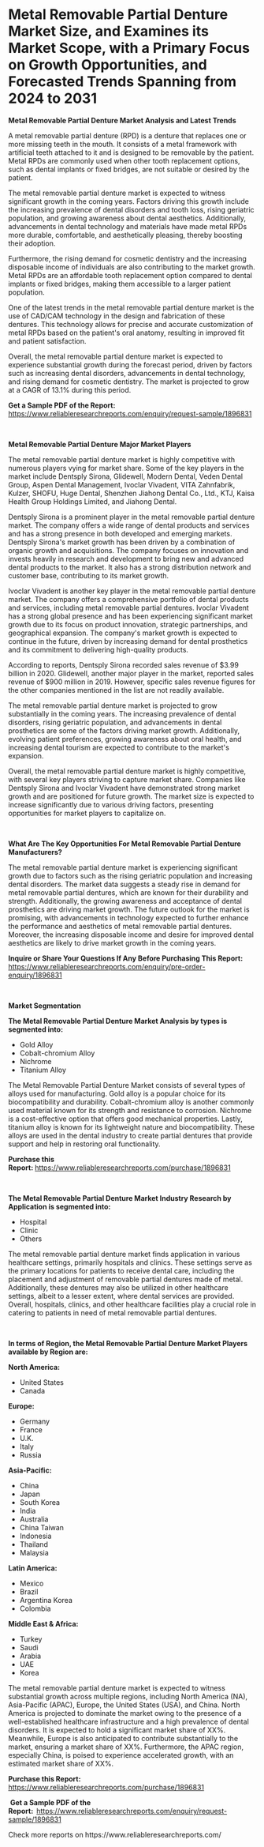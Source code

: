 <p><h1>Metal Removable Partial Denture Market Size, and Examines its Market Scope, with a Primary Focus on Growth Opportunities, and Forecasted Trends Spanning from 2024 to 2031</h1></p><p><strong>Metal Removable Partial Denture Market Analysis and Latest Trends</strong></p>
<p><p>A metal removable partial denture (RPD) is a denture that replaces one or more missing teeth in the mouth. It consists of a metal framework with artificial teeth attached to it and is designed to be removable by the patient. Metal RPDs are commonly used when other tooth replacement options, such as dental implants or fixed bridges, are not suitable or desired by the patient.</p><p>The metal removable partial denture market is expected to witness significant growth in the coming years. Factors driving this growth include the increasing prevalence of dental disorders and tooth loss, rising geriatric population, and growing awareness about dental aesthetics. Additionally, advancements in dental technology and materials have made metal RPDs more durable, comfortable, and aesthetically pleasing, thereby boosting their adoption.</p><p>Furthermore, the rising demand for cosmetic dentistry and the increasing disposable income of individuals are also contributing to the market growth. Metal RPDs are an affordable tooth replacement option compared to dental implants or fixed bridges, making them accessible to a larger patient population.</p><p>One of the latest trends in the metal removable partial denture market is the use of CAD/CAM technology in the design and fabrication of these dentures. This technology allows for precise and accurate customization of metal RPDs based on the patient's oral anatomy, resulting in improved fit and patient satisfaction.</p><p>Overall, the metal removable partial denture market is expected to experience substantial growth during the forecast period, driven by factors such as increasing dental disorders, advancements in dental technology, and rising demand for cosmetic dentistry. The market is projected to grow at a CAGR of 13.1% during this period.</p></p>
<p><strong>Get a Sample PDF of the Report:&nbsp;</strong> <a href="https://www.reliableresearchreports.com/enquiry/request-sample/1896831">https://www.reliableresearchreports.com/enquiry/request-sample/1896831</a></p>
<p>&nbsp;</p>
<p><strong>Metal Removable Partial Denture Major Market Players</strong></p>
<p><p>The metal removable partial denture market is highly competitive with numerous players vying for market share. Some of the key players in the market include Dentsply Sirona, Glidewell, Modern Dental, Veden Dental Group, Aspen Dental Management, Ivoclar Vivadent, VITA Zahnfabrik, Kulzer, SHOFU, Huge Dental, Shenzhen Jiahong Dental Co., Ltd., KTJ, Kaisa Health Group Holdings Limited, and Jiahong Dental.</p><p>Dentsply Sirona is a prominent player in the metal removable partial denture market. The company offers a wide range of dental products and services and has a strong presence in both developed and emerging markets. Dentsply Sirona's market growth has been driven by a combination of organic growth and acquisitions. The company focuses on innovation and invests heavily in research and development to bring new and advanced dental products to the market. It also has a strong distribution network and customer base, contributing to its market growth.</p><p>Ivoclar Vivadent is another key player in the metal removable partial denture market. The company offers a comprehensive portfolio of dental products and services, including metal removable partial dentures. Ivoclar Vivadent has a strong global presence and has been experiencing significant market growth due to its focus on product innovation, strategic partnerships, and geographical expansion. The company's market growth is expected to continue in the future, driven by increasing demand for dental prosthetics and its commitment to delivering high-quality products.</p><p>According to reports, Dentsply Sirona recorded sales revenue of $3.99 billion in 2020. Glidewell, another major player in the market, reported sales revenue of $900 million in 2019. However, specific sales revenue figures for the other companies mentioned in the list are not readily available.</p><p>The metal removable partial denture market is projected to grow substantially in the coming years. The increasing prevalence of dental disorders, rising geriatric population, and advancements in dental prosthetics are some of the factors driving market growth. Additionally, evolving patient preferences, growing awareness about oral health, and increasing dental tourism are expected to contribute to the market's expansion.</p><p>Overall, the metal removable partial denture market is highly competitive, with several key players striving to capture market share. Companies like Dentsply Sirona and Ivoclar Vivadent have demonstrated strong market growth and are positioned for future growth. The market size is expected to increase significantly due to various driving factors, presenting opportunities for market players to capitalize on.</p></p>
<p>&nbsp;</p>
<p><strong>What Are The Key Opportunities For Metal Removable Partial Denture Manufacturers?</strong></p>
<p><p>The metal removable partial denture market is experiencing significant growth due to factors such as the rising geriatric population and increasing dental disorders. The market data suggests a steady rise in demand for metal removable partial dentures, which are known for their durability and strength. Additionally, the growing awareness and acceptance of dental prosthetics are driving market growth. The future outlook for the market is promising, with advancements in technology expected to further enhance the performance and aesthetics of metal removable partial dentures. Moreover, the increasing disposable income and desire for improved dental aesthetics are likely to drive market growth in the coming years.</p></p>
<p><strong>Inquire or Share Your Questions If Any Before Purchasing This Report:</strong> <a href="https://www.reliableresearchreports.com/enquiry/pre-order-enquiry/1896831">https://www.reliableresearchreports.com/enquiry/pre-order-enquiry/1896831</a></p>
<p>&nbsp;</p>
<p><strong>Market Segmentation</strong></p>
<p><strong>The Metal Removable Partial Denture Market Analysis by types is segmented into:</strong></p>
<p><ul><li>Gold Alloy</li><li>Cobalt-chromium Alloy</li><li>Nichrome</li><li>Titanium Alloy</li></ul></p>
<p><p>The Metal Removable Partial Denture Market consists of several types of alloys used for manufacturing. Gold alloy is a popular choice for its biocompatibility and durability. Cobalt-chromium alloy is another commonly used material known for its strength and resistance to corrosion. Nichrome is a cost-effective option that offers good mechanical properties. Lastly, titanium alloy is known for its lightweight nature and biocompatibility. These alloys are used in the dental industry to create partial dentures that provide support and help in restoring oral functionality.</p></p>
<p><strong>Purchase this Report:&nbsp;</strong><a href="https://www.reliableresearchreports.com/purchase/1896831">https://www.reliableresearchreports.com/purchase/1896831</a></p>
<p>&nbsp;</p>
<p><strong>The Metal Removable Partial Denture Market Industry Research by Application is segmented into:</strong></p>
<p><ul><li>Hospital</li><li>Clinic</li><li>Others</li></ul></p>
<p><p>The metal removable partial denture market finds application in various healthcare settings, primarily hospitals and clinics. These settings serve as the primary locations for patients to receive dental care, including the placement and adjustment of removable partial dentures made of metal. Additionally, these dentures may also be utilized in other healthcare settings, albeit to a lesser extent, where dental services are provided. Overall, hospitals, clinics, and other healthcare facilities play a crucial role in catering to patients in need of metal removable partial dentures.</p></p>
<p>&nbsp;</p>
<p><strong>In terms of Region, the Metal Removable Partial Denture Market Players available by Region are:</strong></p>
<p>
    <p> <strong> North America: </strong>
        <ul>
            <li>United States</li>
            <li>Canada</li>
        </ul>
        </p> 
    <p> <strong> Europe: </strong>
        <ul>
            <li>Germany</li>
            <li>France</li>
            <li>U.K.</li>
            <li>Italy</li>
            <li>Russia</li>
        </ul>
        </p> 
    <p> <strong> Asia-Pacific: </strong>
        <ul>
            <li>China</li>
            <li>Japan</li>
            <li>South Korea</li>
            <li>India</li>
            <li>Australia</li>
            <li>China Taiwan</li>
            <li>Indonesia</li>
            <li>Thailand</li>
            <li>Malaysia</li>
        </ul>
        </p> 
    <p> <strong> Latin America: </strong>
        <ul>
            <li>Mexico</li>
            <li>Brazil</li>
            <li>Argentina Korea</li>
            <li>Colombia</li>
        </ul>
        </p> 
    <p> <strong> Middle East & Africa: </strong>
        <ul>
            <li>Turkey</li>
            <li>Saudi</li>
            <li>Arabia</li>
            <li>UAE</li>
            <li>Korea</li>
        </ul>
    </p>
    </p>
<p><p>The metal removable partial denture market is expected to witness substantial growth across multiple regions, including North America (NA), Asia-Pacific (APAC), Europe, the United States (USA), and China. North America is projected to dominate the market owing to the presence of a well-established healthcare infrastructure and a high prevalence of dental disorders. It is expected to hold a significant market share of XX%. Meanwhile, Europe is also anticipated to contribute substantially to the market, ensuring a market share of XX%. Furthermore, the APAC region, especially China, is poised to experience accelerated growth, with an estimated market share of XX%.</p></p>
<p><strong>Purchase this Report: </strong><a href="https://www.reliableresearchreports.com/purchase/1896831">https://www.reliableresearchreports.com/purchase/1896831</a></p>
<p>&nbsp;<strong>Get a Sample PDF of the Report:&nbsp;&nbsp;</strong><a href="https://www.reliableresearchreports.com/enquiry/request-sample/1896831">https://www.reliableresearchreports.com/enquiry/request-sample/1896831</a></p>
<p><strong></strong></p>
<p>Check more reports on https://www.reliableresearchreports.com/</p>